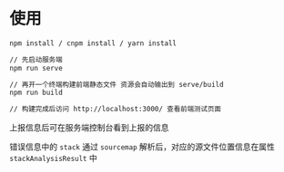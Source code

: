 # 使用

```bash
npm install / cnpm install / yarn install

// 先启动服务端
npm run serve

// 再开一个终端构建前端静态文件 资源会自动输出到 serve/build
npm run build

// 构建完成后访问 http://localhost:3000/ 查看前端测试页面
```

上报信息后可在服务端控制台看到上报的信息

错误信息中的 `stack` 通过 `sourcemap` 解析后，对应的源文件位置信息在属性 `stackAnalysisResult` 中


